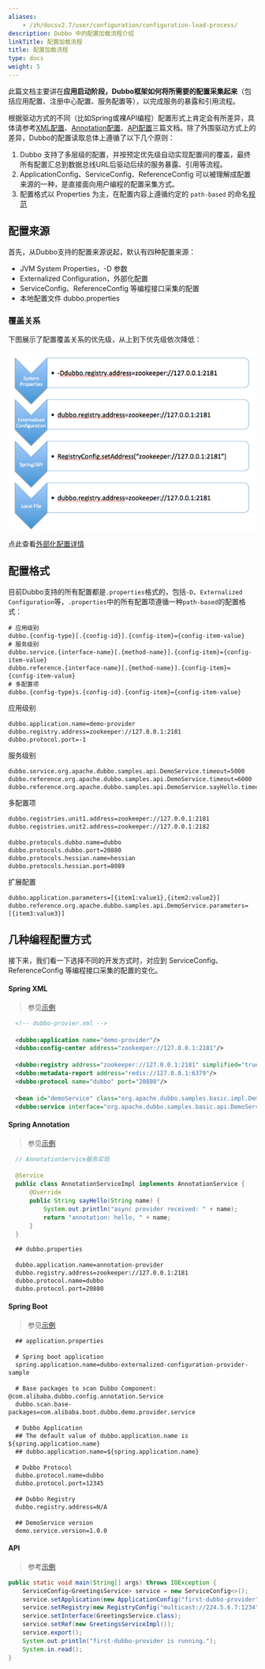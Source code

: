 ```yaml
---
aliases:
    - /zh/docsv2.7/user/configuration/configuration-load-process/
description: Dubbo 中的配置加载流程介绍
linkTitle: 配置加载流程
title: 配置加载流程
type: docs
weight: 5
---
```



此篇文档主要讲在**应用启动阶段，Dubbo框架如何将所需要的配置采集起来**（包括应用配置、注册中心配置、服务配置等），以完成服务的暴露和引用流程。

根据驱动方式的不同（比如Spring或裸API编程）配置形式上肯定会有所差异，具体请参考[XML配置](../xml)、[Annotation配置](../annotation)、[API配置](../api)三篇文档。除了外围驱动方式上的差异，Dubbo的配置读取总体上遵循了以下几个原则：

1. Dubbo 支持了多层级的配置，并按预定优先级自动实现配置间的覆盖，最终所有配置汇总到数据总线URL后驱动后续的服务暴露、引用等流程。
2. ApplicationConfig、ServiceConfig、ReferenceConfig 可以被理解成配置来源的一种，是直接面向用户编程的配置采集方式。
3. 配置格式以 Properties 为主，在配置内容上遵循约定的 `path-based` 的命名[规范](#配置格式)



## 配置来源

首先，从Dubbo支持的配置来源说起，默认有四种配置来源：

- JVM System Properties，-D 参数
- Externalized Configuration，外部化配置
- ServiceConfig、ReferenceConfig 等编程接口采集的配置
- 本地配置文件 dubbo.properties

### 覆盖关系

下图展示了配置覆盖关系的优先级，从上到下优先级依次降低：

![覆盖关系](/imgs/blog/configuration.jpg)

点此查看[外部化配置详情](../config-center)


## 配置格式

目前Dubbo支持的所有配置都是`.properties`格式的，包括`-D`、`Externalized Configuration`等，`.properties`中的所有配置项遵循一种`path-based`的配置格式：

```properties
# 应用级别
dubbo.{config-type}[.{config-id}].{config-item}={config-item-value}
# 服务级别
dubbo.service.{interface-name}[.{method-name}].{config-item}={config-item-value}
dubbo.reference.{interface-name}[.{method-name}].{config-item}={config-item-value}
# 多配置项
dubbo.{config-type}s.{config-id}.{config-item}={config-item-value}
```

应用级别

```properties
dubbo.application.name=demo-provider
dubbo.registry.address=zookeeper://127.0.0.1:2181
dubbo.protocol.port=-1
```

服务级别

```properties
dubbo.service.org.apache.dubbo.samples.api.DemoService.timeout=5000
dubbo.reference.org.apache.dubbo.samples.api.DemoService.timeout=6000
dubbo.reference.org.apache.dubbo.samples.api.DemoService.sayHello.timeout=7000
```

多配置项

```properties
dubbo.registries.unit1.address=zookeeper://127.0.0.1:2181
dubbo.registries.unit2.address=zookeeper://127.0.0.1:2182

dubbo.protocols.dubbo.name=dubbo
dubbo.protocols.dubbo.port=20880
dubbo.protocols.hessian.name=hessian
dubbo.protocols.hessian.port=8089
```

扩展配置

```properties
dubbo.application.parameters=[{item1:value1},{item2:value2}]
dubbo.reference.org.apache.dubbo.samples.api.DemoService.parameters=[{item3:value3}]
```

## 几种编程配置方式

接下来，我们看一下选择不同的开发方式时，对应到 ServiceConfig、ReferenceConfig 等编程接口采集的配置的变化。

#### Spring XML

> 参见[示例](https://github.com/apache/dubbo-samples/tree/master/1-basic/dubbo-samples-spring-xml)

```xml
  <!-- dubbo-provier.xml -->
  
  <dubbo:application name="demo-provider"/>
  <dubbo:config-center address="zookeeper://127.0.0.1:2181"/>
  
  <dubbo:registry address="zookeeper://127.0.0.1:2181" simplified="true"/>
  <dubbo:metadata-report address="redis://127.0.0.1:6379"/>
  <dubbo:protocol name="dubbo" port="20880"/>
  
  <bean id="demoService" class="org.apache.dubbo.samples.basic.impl.DemoServiceImpl"/>
  <dubbo:service interface="org.apache.dubbo.samples.basic.api.DemoService" ref="demoService"/>
 ```

#### Spring Annotation

> 参见[示例](https://github.com/apache/dubbo-samples/tree/master/1-basic/dubbo-samples-annotation)

```java
  // AnnotationService服务实现
  
  @Service
  public class AnnotationServiceImpl implements AnnotationService {
      @Override
      public String sayHello(String name) {
          System.out.println("async provider received: " + name);
          return "annotation: hello, " + name;
      }
  }
 ```

```properties
  ## dubbo.properties
  
  dubbo.application.name=annotation-provider
  dubbo.registry.address=zookeeper://127.0.0.1:2181
  dubbo.protocol.name=dubbo
  dubbo.protocol.port=20880
```

#### Spring Boot

> 参见[示例](https://github.com/apache/dubbo-spring-boot-project/tree/master/dubbo-spring-boot-samples)

```properties
  ## application.properties
  
  # Spring boot application
  spring.application.name=dubbo-externalized-configuration-provider-sample
  
  # Base packages to scan Dubbo Component: @com.alibaba.dubbo.config.annotation.Service
  dubbo.scan.base-packages=com.alibaba.boot.dubbo.demo.provider.service
  
  # Dubbo Application
  ## The default value of dubbo.application.name is ${spring.application.name}
  ## dubbo.application.name=${spring.application.name}
  
  # Dubbo Protocol
  dubbo.protocol.name=dubbo
  dubbo.protocol.port=12345
  
  ## Dubbo Registry
  dubbo.registry.address=N/A
  
  ## DemoService version
  demo.service.version=1.0.0
```

#### API

> 参考[示例](https://github.com/apache/dubbo-samples/tree/master/1-basic/dubbo-samples-api)

```java
public static void main(String[] args) throws IOException {
    ServiceConfig<GreetingsService> service = new ServiceConfig<>();
    service.setApplication(new ApplicationConfig("first-dubbo-provider"));
    service.setRegistry(new RegistryConfig("multicast://224.5.6.7:1234"));
    service.setInterface(GreetingsService.class);
    service.setRef(new GreetingsServiceImpl());
    service.export();
    System.out.println("first-dubbo-provider is running.");
    System.in.read();
}
```